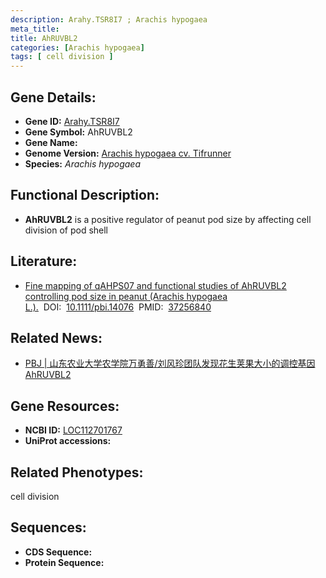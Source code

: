 ```yaml
---
description: Arahy.TSR8I7 ; Arachis hypogaea
meta_title:
title: AhRUVBL2
categories: [Arachis hypogaea]
tags: [ cell division ]
---
```


## Gene Details:
- **Gene ID:**	[Arahy.TSR8I7]()
- **Gene Symbol:** AhRUVBL2
- **Gene Name:** 
- **Genome Version:** [Arachis hypogaea cv. Tifrunner]()
- **Species:** *Arachis hypogaea*

## Functional Description:
   - **AhRUVBL2** is a positive regulator of peanut pod size by affecting cell division of pod shell

## Literature:
   - [Fine mapping of qAHPS07 and functional studies of AhRUVBL2 controlling pod size in peanut (Arachis hypogaea L.).]( https://onlinelibrary.wiley.com/doi/10.1111/pbi.14076)&nbsp;&nbsp;DOI:&nbsp;&nbsp;[10.1111/pbi.14076](https://onlinelibrary.wiley.com/doi/10.1111/pbi.14076)&nbsp;&nbsp;PMID:&nbsp;&nbsp;[37256840](https://pubmed.ncbi.nlm.nih.gov/37256840/)

## Related News:
   - [PBJ | 山东农业大学农学院万勇善/刘风珍团队发现花生荚果大小的调控基因AhRUVBL2](https://mp.weixin.qq.com/s/rTt-TDOpLV_4DKb_J7u_lA)

## Gene Resources:
- **NCBI ID:** [LOC112701767](https://www.ncbi.nlm.nih.gov/gene/?term=LOC112701767)
- **UniProt accessions:** [](https://www.uniprot.org/uniprotkb//entry)

## Related Phenotypes:
cell division

## Sequences:
- **CDS Sequence:**
- **Protein Sequence:**
